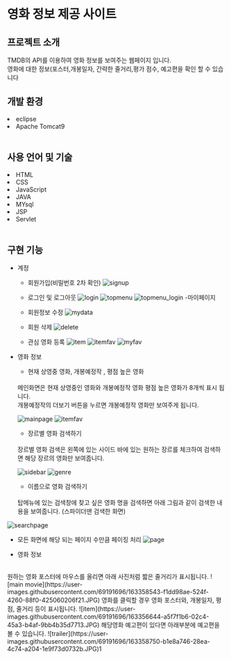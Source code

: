 <h1>영화 정보 제공 사이트</h1>

<h2>프로젝트 소개</h2>
TMDB의 API를 이용하여 영화 정보를 보여주는 웹페이지 입니다.<br>
영화에 대한 정보(포스터,개봉일자, 간략한 줄거리,평가 점수, 예고편을 확인 할 수 있습니다
<br>
<h2>개발 환경</h2>
<li>eclipse</li>
<li>Apache Tomcat9</li>

<br>
<h2>사용 언어 및 기술</h2>
<li>HTML</li>
<li>CSS</li>
<li>JavaScript</li>
<li>JAVA</li>
<li>MYsql</li>
<li>JSP</li>
<li>Servlet</li>

<br>
<h2>구현 기능</h2>

* 계정
  - 회원가입(비밀번호 2차 확인)
  ![signup](https://user-images.githubusercontent.com/69191696/163355840-e978a829-e83d-4953-b7e4-144a4e53ff1f.JPG)

  - 로그인 및 로그아웃
  ![login](https://user-images.githubusercontent.com/69191696/163355993-5edcf09e-9b8a-4028-971f-c2910938b6a2.JPG)
  ![topmenu](https://user-images.githubusercontent.com/69191696/163356186-c7819378-fb1a-470e-848c-c998df70d688.JPG)
  ![topmenu_login](https://user-images.githubusercontent.com/69191696/163356203-ccfee50b-6c82-49ff-b50b-f6d510598722.JPG)
  -마이페이지
  
  - 회원정보 수정
  ![mydata](https://user-images.githubusercontent.com/69191696/163356083-cd70568a-98ef-44b6-99eb-05248c629b0b.JPG)
  - 회원 삭제
  ![delete](https://user-images.githubusercontent.com/69191696/163356599-e760dffa-ef4a-4ea5-94c2-b53491a641ce.JPG)
  - 관심 영화 등록
  ![item](https://user-images.githubusercontent.com/69191696/163356644-a5f7f1b6-02c4-45a3-b4af-9bb4b35d7713.JPG)
  ![itemfav](https://user-images.githubusercontent.com/69191696/163356648-4a6c8c91-b607-422f-b257-ba2765c69d31.JPG)
  ![myfav](https://user-images.githubusercontent.com/69191696/163358219-ad0f16be-70a5-4589-91c0-db5c23d8db32.JPG)

* 영화 정보
  - 현재 상영중 영화, 개봉예정작 , 평점 높은 영화
  <br>
  메인화면은 현재 상영중인 영화와 개봉예정작 영화 평점 높은 영화가 8개씩 표시 됩니다. <br>
  개봉예정작의 더보기 버튼을 누르면 개봉예정작 영화만 보여주게 됩니다.
  
  ![mainpage](https://user-images.githubusercontent.com/69191696/163356963-4980a2cf-e061-4b17-90e1-9ad2588fbc00.JPG)
  ![itemfav](https://user-images.githubusercontent.com/69191696/163357000-52d6a394-1348-4c25-b92a-e5dc637dfc35.JPG)

  - 장르별 영화 검색하기
  <br>
  장르별 영화 검색은 왼쪽에 있는 사이드 바에 있는 원하는 장르를 체크하여 검색하면 해당 장르의 영화만 보여줍니다.
  
  ![sidebar](https://user-images.githubusercontent.com/69191696/163357678-5f326fef-eb2e-4a1d-816b-c56fd21679a1.JPG)
  ![genre](https://user-images.githubusercontent.com/69191696/163357823-345ee88e-53bb-4629-9246-2586d5248cf7.JPG)
  
  - 이름으로 영화 검색하기 
  <br>
  탑메뉴에 있는 검색창에 찾고 싶은 영화 명을 검색하면 아래 그림과 같이 검색한 내용을 보여줍니다.
  (스파이더맨 검색한 화면)
![searchpage](https://user-images.githubusercontent.com/69191696/163358104-d4a3b02d-aa93-46ec-b8f1-adf333e9566a.JPG)
  - 모든 화면에 해당 되는 페이지 수만큼 페이징 처리
![page](https://user-images.githubusercontent.com/69191696/163358376-75b9dadd-9cbf-4252-90de-b4003ce743fb.JPG)
  
  - 영화 정보
  <br>
  원하는 영화 포스터에 마우스를 올리면 아래 사진처럼 짧은 줄거리가 표시됩니다.
![main movie](https://user-images.githubusercontent.com/69191696/163358543-f1dd98ae-524f-4260-88f0-425060206f21.JPG)
  영화를 클릭할 경우 영화 포스터와, 개봉일자, 평점, 줄거리 등이 표시됩니다.
![item](https://user-images.githubusercontent.com/69191696/163356644-a5f7f1b6-02c4-45a3-b4af-9bb4b35d7713.JPG)
  해당영화 예고편이 있다면 아래부분에 예고편을 볼 수 있습니다.
![trailer](https://user-images.githubusercontent.com/69191696/163358750-b1e8a746-28ea-4c74-a204-1e9f73d0732b.JPG)1
  
  
  


